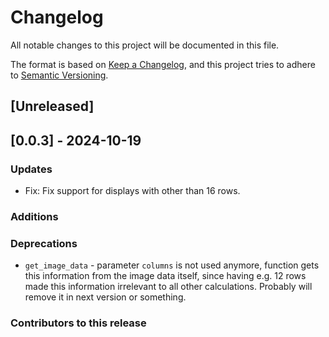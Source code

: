 # Changelog
All notable changes to this project will be documented in this file.

The format is based on [Keep a Changelog](https://keepachangelog.com/en/1.0.0/),
and this project tries to adhere to [Semantic Versioning](https://semver.org/spec/v2.0.0.html).

## [Unreleased]

## [0.0.3] - 2024-10-19

### Updates
* Fix: Fix support for displays with other than 16 rows. 

### Additions

### Deprecations
* `get_image_data` - parameter `columns` is not used anymore, function gets this information from the image data itself, since having e.g. 12 rows made this information irrelevant to all other calculations. Probably will remove it in next version or something.

### Contributors to this release